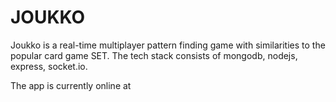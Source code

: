 # JOUKKO

Joukko is a real-time multiplayer pattern finding game with similarities to the popular card game SET.
The tech stack consists of mongodb, nodejs, express, socket.io.

The app is currently online at [](https://joukko.fly.dev)
